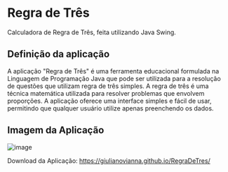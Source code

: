 # Regra de Três
Calculadora de Regra de Três, feita utilizando Java Swing.

## Definição da aplicação

A aplicação "Regra de Três" é uma ferramenta educacional 
formulada na Linguagem de Programação Java que pode ser utilizada
para a resolução de questões que utilizam regra de três simples. 
A regra de três é uma técnica matemática utilizada para resolver problemas 
que envolvem proporções. A aplicação oferece uma interface simples e 
fácil de usar, permitindo que qualquer usuário utilize apenas preenchendo os dados.

## Imagem da Aplicação

![image](https://goldern.github.io/image-repo/java_3vnkZxBcZp.png)

Download da Aplicação: https://giulianovianna.github.io/RegraDeTres/
